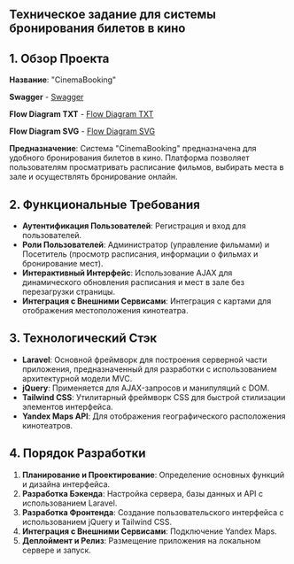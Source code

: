 ## Техническое задание для системы бронирования билетов в кино

## 1. Обзор Проекта
**Название**: "CinemaBooking"

**Swagger** - [Swagger](swagger.yaml)

**Flow Diagram TXT** - [Flow Diagram TXT](flow_diagram.txt)

**Flow Diagram SVG** - [Flow Diagram SVG](flow_diagram.svg)

**Предназначение**: Система "CinemaBooking" предназначена для удобного бронирования билетов в кино. Платформа позволяет пользователям просматривать расписание фильмов, выбирать места в зале и осуществлять бронирование онлайн.

## 2. Функциональные Требования
- **Аутентификация Пользователей**: Регистрация и вход для пользователей.
- **Роли Пользователей**: Администратор (управление фильмами) и Посетитель (просмотр расписания, информации о фильмах и бронирование мест).
- **Интерактивный Интерфейс**: Использование AJAX для динамического обновления расписания и мест в зале без перезагрузки страницы.
- **Интеграция с Внешними Сервисами**: Интеграция с картами для отображения местоположения кинотеатра.

## 3. Технологический Стэк
- **Laravel**: Основной фреймворк для построения серверной части приложения, предназначенный для разработки с использованием архитектурной модели MVC.
- **jQuery**: Применяется для AJAX-запросов и манипуляций с DOM.
- **Tailwind CSS**: Утилитарный фреймворк CSS для быстрой стилизации элементов интерфейса.
- **Yandex Maps API**: Для отображения географического расположения кинотеатров.

## 4. Порядок Разработки
1. **Планирование и Проектирование**: Определение основных функций и дизайна интерфейса.
2. **Разработка Бэкенда**: Настройка сервера, базы данных и API с использованием Laravel.
3. **Разработка Фронтенда**: Создание пользовательского интерфейса с использованием jQuery и Tailwind CSS.
4. **Интеграция с Внешними Сервисами**: Подключение Yandex Maps.
5. **Деплоймент и Релиз**: Размещение приложения на локальном сервере и запуск.
